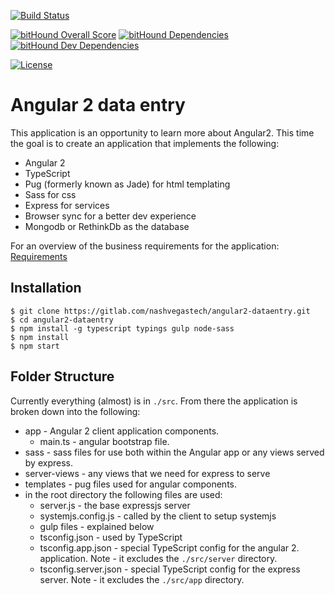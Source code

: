 [![Build Status](https://travis-ci.org/dfmartin/angular2.svg?branch=master)](https://travis-ci.org/dfmartin/angular2) 

[![bitHound Overall Score](https://www.bithound.io/github/dfmartin/angular2/badges/score.svg)](https://www.bithound.io/github/dfmartin/angular2)
[![bitHound Dependencies](https://www.bithound.io/github/dfmartin/angular2/badges/dependencies.svg)](https://www.bithound.io/github/dfmartin/angular2/master/dependencies/npm)
[![bitHound Dev Dependencies](https://www.bithound.io/github/dfmartin/angular2/badges/devDependencies.svg)](https://www.bithound.io/github/dfmartin/angular2/master/dependencies/npm)

[![License](http://img.shields.io/badge/license-MIT-blue.svg)](https://raw.githubusercontent.com/iron/iron/master/LICENSE)

# Angular 2 data entry

This application is an opportunity to learn more about Angular2.  This time the goal is to create an application that implements the following:
- Angular 2
- TypeScript
- Pug (formerly known as Jade) for html templating
- Sass for css
- Express for services
- Browser sync for a better dev experience
- Mongodb or RethinkDb as the database

For an overview of the business requirements for the application: [Requirements](https://github.com/dfmartin/angular2/blob/master/docs/requirements.md)


## Installation
```
$ git clone https://gitlab.com/nashvegastech/angular2-dataentry.git
$ cd angular2-dataentry
$ npm install -g typescript typings gulp node-sass
$ npm install
$ npm start 
```
## Folder Structure
Currently everything (almost) is in ```./src```.  From there the application is broken down into the following:
* app - Angular 2 client application components.
    * main.ts - angular bootstrap file.
* sass - sass files for use both within the Angular app or any views served by express.
* server-views - any views that we need for express to serve
* templates - pug files used for angular components.
* in the root directory the following files are used:
    * server.js - the base expressjs server
    * systemjs.config.js - called by the client to setup systemjs
    * gulp files - explained below
    * tsconfig.json - used by TypeScript
    * tsconfig.app.json - special TypeScript config for the angular 2. application. Note - it excludes the ```./src/server``` directory.
    * tsconfig.server.json - special TypeScript config for the express server.  Note - it excludes the ```./src/app``` directory.
